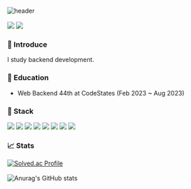 ![header](https://capsule-render.vercel.app/api?type=waving&color=auto&height=300&section=header&text=OhTaeHo&fontSize=90)<br/><br/>
<a href="" target="_blank"><img src="https://img.shields.io/badge/blog-585858?style=flat&logo=Velog&logoColor=white"/></a>
<a href="https://velog.io/@taeho97" target="_blank"><img src="https://img.shields.io/badge/dhxogh125@gmail.com-F78181?style=flat&logo=gmail&logoColor=white"/></a><br>

### 🎤 Introduce
I study backend development.

### 🏫 Education
- Web Backend 44th at CodeStates (Feb 2023 ~ Aug 2023)

### 🔨 Stack
<a href="" target="_blank"><img src="https://img.shields.io/badge/Java-58ACFA?style=flat&logoColor=white"/></a>
<a href="" target="_blank"><img src="https://img.shields.io/badge/Spring-01DF3A?style=flat&logo=spring&logoColor=white"/></a>
<a href="" target="_blank"><img src="https://img.shields.io/badge/Spring Boot-01DF3A?style=flat&logo=springboot&logoColor=white"/></a>
<a href="" target="_blank"><img src="https://img.shields.io/badge/Spring Data JPA-01DF3A?style=flat&logoColor=white"/></a>
<a href="" target="_blank"><img src="https://img.shields.io/badge/MySQL-01DF3A?style=flat&logo=mysql&logoColor=white"/></a>
<a href="" target="_blank"><img src="https://img.shields.io/badge/AWS-FE9A2E?style=flat&logo=amazonaws&logoColor=white"/></a>
<a href="" target="_blank"><img src="https://img.shields.io/badge/Git-FE2E2E?style=flat&logo=git&logoColor=white"/></a>
<a href="" target="_blank"><img src="https://img.shields.io/badge/GitHub-585858?style=flat&logo=github&logoColor=white"/></a>

### 📈 Stats
[![Solved.ac Profile](http://mazassumnida.wtf/api/generate_badge?boj=dhxogh123123)](https://solved.ac/dhxogh123123)<br/><br/>
![Anurag's GitHub stats](https://github-readme-stats.vercel.app/api?username=OhTaeHo-97&show_icons=true&theme=radical)
<!--
**OhTaeHo-97/OhTaeHo-97** is a ✨ _special_ ✨ repository because its `README.md` (this file) appears on your GitHub profile.

Here are some ideas to get you started:

- 🔭 I’m currently working on ...
- 🌱 I’m currently learning ...
- 👯 I’m looking to collaborate on ...
- 🤔 I’m looking for help with ...
- 💬 Ask me about ...
- 📫 How to reach me: ...
- 😄 Pronouns: ...
- ⚡ Fun fact: ...
-->

